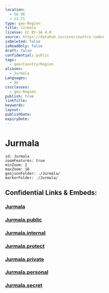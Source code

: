 ```yaml
---
location:
  - 56.96
  - 23.71
type: geo-Region
title: Jurmala
license: CC BY-SA 4.0
source: https://datahub.io/core/country-codes
isDeleted: false
isReadOnly: false
draft: false
confidential: public
tags:
  - geo/Country/Region
aliases:
  - Jurmala
Languages:
  - de
cssclasses:
  - geo-Region
publish: true
linkTitle:
keywords:
layout:
publishDate:
expiryDate:
---
```


# Jurmala

```leaflet
id: Jurmala
zoomFeatures: true 
minZoom: 2 
maxZoom: 18
geojsonFolder: ./Jurmala/
markerFolder: ./Jurmala/
```


## Confidential Links & Embeds: 

### [Jurmala](/_Standards/Earth/Continent/Europe/Europe~North/Latvia/Counties/Jurmala.md) 

### [Jurmala.public](/_public/Earth/Continent/Europe/Europe~North/Latvia/Counties/Jurmala.public.md) 

### [Jurmala.internal](/_internal/Earth/Continent/Europe/Europe~North/Latvia/Counties/Jurmala.internal.md) 

### [Jurmala.protect](/_protect/Earth/Continent/Europe/Europe~North/Latvia/Counties/Jurmala.protect.md) 

### [Jurmala.private](/_private/Earth/Continent/Europe/Europe~North/Latvia/Counties/Jurmala.private.md) 

### [Jurmala.personal](/_personal/Earth/Continent/Europe/Europe~North/Latvia/Counties/Jurmala.personal.md) 

### [Jurmala.secret](/_secret/Earth/Continent/Europe/Europe~North/Latvia/Counties/Jurmala.secret.md)


